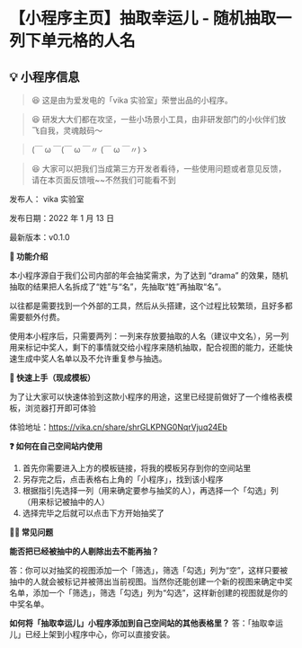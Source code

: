 # 【小程序主页】抽取幸运儿 - 随机抽取一列下单元格的人名

## 💡 小程序信息

> 😆 这是由为爱发电的「vika 实验室」荣誉出品的小程序。

> 😆 研发大大们都在攻坚，一些小场景小工具，由非研发部门的小伙伴们放飞自我，灵魂敲码～

> (￣ ω ￣(￣ ω ￣〃 (￣ ω ￣〃)ゝ

> 😆 大家可以把我们当成第三方开发者看待，一些使用问题或者意见反馈，请在本页面反馈哦~~不然我们可能看不到

发布人： vika 实验室

发布日期：2022 年 1 月 13 日

最新版本：v0.1.0

**🎨 功能介绍**

本小程序源自于我们公司内部的年会抽奖需求，为了达到 “drama” 的效果，随机抽取的结果把人名拆成了“姓”与“名”，先抽取“姓”再抽取“名”。

以往都是需要找到一个外部的工具，然后从头搭建，这个过程比较繁琐，且好多都需要额外付费。

使用本小程序后，只需要两列：一列来存放要抽取的人名（建议中文名），另一列用来标记中奖人，剩下的事情就交给小程序来随机抽取，配合视图的能力，还能快速生成中奖人名单以及不允许重复参与抽选。

**🚀 快速上手（现成模板）**

为了让大家可以快速体验到这款小程序的用途，这里已经提前做好了一个维格表模板，浏览器打开即可体验

体验地址：https://vika.cn/share/shrGLKPNG0NqrVjuq24Eb

**❓ 如何在自己空间站内使用**

1. 首先你需要进入上方的模板链接，将我的模板另存到你的空间站里
2. 另存完之后，点击表格右上角的「小程序」，找到该小程序
3. 根据指引先选择一列（用来确定要参与抽奖的人），再选择一个「勾选」列（用来标记被抽中的人）
4. 选择完毕之后就可以点击下方开始抽奖了

**🙋‍♂️ 常见问题**

**能否把已经被抽中的人剔除出去不能再抽？**

答：你可以对抽奖的视图添加一个「筛选」，筛选「勾选」列为“空”，这样只要被抽中的人就会被标记并被筛出当前视图。当然你还能创建一个新的视图来确定中奖名单，添加一个「筛选」，筛选「勾选」列为“勾选”，这样新创建的视图就是你的中奖名单。

**如何将「抽取幸运儿」小程序添加到自己空间站的其他表格里？**
答：「抽取幸运儿」已经上架到小程序中心，你可以直接安装。
